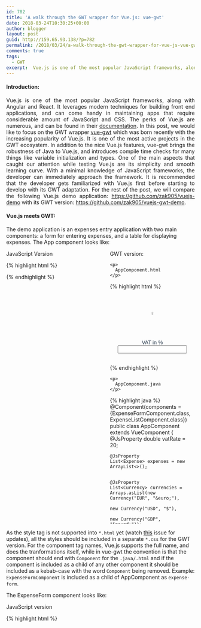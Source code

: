 ```yaml
---
id: 782
title: 'A walk through the GWT wrapper for Vue.js: vue-gwt'
date: 2018-03-24T10:30:25+00:00
author: blogger
layout: post
guid: http://159.65.93.138/?p=782
permalink: /2018/03/24/a-walk-through-the-gwt-wrapper-for-vue-js-vue-gwt/
comments: true
tags:
  - GWT
excerpt:  Vue.js is one of the most popular JavaScript frameworks, along with Angular and React. It leverages modern techniques for building front end applications, and can come handy in maintaining apps that require considerable amount of JavaScript and CSS...
---
```

####  **Introduction:** 

<p style="text-align: justify">
  Vue.js is one of the most popular JavaScript frameworks, along with Angular and React. It leverages modern techniques for building front end applications, and can come handy in maintaining apps that require considerable amount of JavaScript and CSS. The perks of Vue.js are numerous, and can be found in their <a href="https://vuejs.org/v2/guide/" target="_blank">documentation</a>. In this post, we would like to focus on the GWT wrapper <a href="https://github.com/Axellience/vue-gwt/issues/19">vue-gwt</a> which was born recently with the increasing popularity of Vue.js. It is one of the most active projects in the GWT ecosystem. In addition to the nice Vue.js features, vue-gwt brings the robustness of Java to Vue.js, and introduces compile time checks for many things like variable initialization and types. One of the main aspects that caught our attention while testing Vue.js are its simplicity and smooth learning curve. With a minimal knowledge of JavaScript frameworks, the developer can immediately approach the framework. It is recommended that the developer gets familiarized with Vue.js first before starting to develop with its GWT adaptation. For the rest of the post, we will compare the following Vue.js demo application: <a href="https://github.com/zak905/vuejs-demo">https://github.com/zak905/vuejs-demo</a> with its GWT version: <a href="https://github.com/zak905/vuejs-gwt-demo" target="_blank">https://github.com/zak905/vuejs-gwt-demo</a>.
</p>

####  **Vue.js meets GWT:** 

The demo application is an expenses entry application with two main components: a form for entering expenses, and a table for displaying expenses. The App component looks like: 

<div style="display: flex;">
  <div style="width: 45%; overflow: auto;">
    JavaScript Version 
    
{% highlight html  %}
<template>
  <div id="app">
    <img src="./assets/logo.png">
    <div>
      <label for="vat"> VAT in %</label>
      <input id="vat" type="number" v-model="vatRate">
    </div>
     <ExpenseForm :currencies="currencies" :vatRate="vatRate" :expenses="expenses" />
     <div class="divider"></div>
     <ExpenseList :currencies="currencies" :expenses="expenses"/>
  </div>
</template>

<script>
import ExpenseForm from './components/ExpenseForm.vue'
import ExpenseList from './components/ExpenseList.vue'

export default {
  name: 'app',
  components: {
    ExpenseForm,
    ExpenseList
  },
   data: () => ({
     vatRate: 20,
    expenses: [],
    currencies: [{name: "EUR", symbol: "&euro;"}, {name: "USD", symbol: "$"}, {name: "GBP", symbol: "&pound;"}],
  }),
  
  }
</script>

<style>
#app {
  font-family: 'Avenir', Helvetica, Arial, sans-serif;
  -webkit-font-smoothing: antialiased;
  -moz-osx-font-smoothing: grayscale;
  text-align: center;
  color: #2c3e50;
  margin-top: 60px;
}
.divider {
  height: 30px;
}
</style>
{% endhighlight %}

  </div>
  
  <div style="width: 10%">
  </div>
  
  <div style="width: 45%;overflow: auto;">
    GWT version: 
    
    <p>
      AppComponent.html
    </p>
    
{% highlight html  %}
<div id="app">
    <img style="width: 10%" src="./assets/logo.png">
    <div>
        <label for="vat"> VAT in %</label>
        <input id="vat" type="number" v-model="vatRate">
    </div>
    <expense-form :currencies="currencies" :vatRate="vatRate" :expenses="expenses" > </expense-form>
    <div class="divider"></div>
    <expense-list :currencies="currencies" :expenses="expenses" :vatRate="vatRate"> </expense-list>
</div>
{% endhighlight %}
    
    <p>
      AppComponent.java
    </p>
    
   {% highlight java  %}
@Component(components = {ExpenseFormComponent.class, ExpenseListComponent.class})
public class AppComponent extends VueComponent  {
    @JsProperty
    double vatRate = 20;

    @JsProperty
    List<Expense> expenses = new ArrayList<>();


    @JsProperty
    List<Currency> currencies = Arrays.asList(new Currency("EUR", "&euro;"),
                                              new Currency("USD", "$"),
                                              new Currency("GBP", "&pound;"));
}
   {% endhighlight %}
  </div>
</div>

  As the style tag is not supported into `*.html` yet (watch <a href="https://github.com/Axellience/vue-gwt/issues/19" target="_blank">this</a> issue for updates), all the styles should be included in a separate `*.css` for the GWT version. For the component tag names, Vue.js supports the full name, and does the tranformations itself, while in vue-gwt the convention is that the component should end with `Component` for the `.java/.html` and if the component is included as a child of any other component it should be included as a kebab-case with the word `Component` being removed. Example: `ExpenseFormComponent` is included as a child of AppComponent as `expense-form`.

The ExpenseForm component looks like: 

<div style="display: flex;">
  <div style="width: 45%; overflow: auto;">
    JavaScript version
    
{% highlight html %}
<template>
  <div class="expense-form">
    <label for="amount">Amount: </label>
    <input type="number" id="amount" v-model="amount"/>
    <label for="amountVAT">VAT: </label>
    <input type="number" id="amountVAT" v-model="amountVAT" disabled/>
    <label for="currency">Currency: </label>
    <select id="currency" v-model="currency">
      <option v-for="currency in currencies"> {{ currency.name }} </option>  
    </select>
    <label for="date"  >Date: </label>
    <input type="date" id="date" value="2018/03/06" v-model="date"/>
    <label for="reason">Reason: </label>
    <textarea id="reason" v-model="reason" />
    <button id="append" v-on:click="submitExpense"> Add Expense </button>
  </div>
</template>

<script>
export default {
  name: 'ExpenseForm',
  methods: {
    submitExpense: function(event) {
        this.expenses.push({"amount": this.amount, "date": this.date, "reason": this.reason, "vatRate": this.vatRate, "vat": this.amountVAT, "currency": this.currency});
    }
  },
  data: () => {
      return {
      amount: 0,
      date: '',
      reason: '',
      currency: ''
      }
  },
  props: {
    currencies: Array,
    expenses: Array,
    vatRate: Number,
  },
    computed: {
      amountVAT: function() {return parseFloat(this.vatRate / 100 * this.amount).toFixed(2)}
    }
}
</script>

//..styles etc,..
{% endhighlight %}

  </div>
  
  <div style="width: 10%">
  </div>
  
  <div style="width: 45%; overflow: auto;">
    GWT version<br /> ExpenseForm.html</p> 
    
{% highlight html  %}
<vue-gwt:import class="com.gwidgets.client.dto.Currency"/>
<div class="expense-form">
    <label for="amount">Amount: </label>
    <input type="number" id="amount" v-model="amount"/>
    <label for="amountVAT">VAT: </label>
    <input type="number" id="amountVAT" v-model="amountVAT" disabled/>
        <label for="currency">Currency: </label>
    <select id="currency" v-model="currency">
            <option v-for="Currency currency in currencies"> {% raw %} {{ currency.getName() }} {% endraw %}</option>
        </select>
    <label for="date"  >Date: </label>
    <input type="date" id="date" value="2018/03/06" v-model="date"/>
    <label for="reason">Reason: </label>
    <textarea id="reason" v-model="reason" />
    <button id="append" v-on:click="submitExpense"> Add Expense </button>
</div>
{% endhighlight %}
    
    <p>
      ExpenseForm.java
    </p>
    
    {% highlight java  %}
@Component
public class ExpenseFormComponent extends VueComponent {
    @JsProperty
    double amount =  0;
    @JsProperty
    String date = "";
    @JsProperty
    String reason="";
    @JsProperty
    String currency="";

    @Prop
    @JsProperty
    double vatRate;

    @Prop
    @JsProperty
    List<Expense> expenses;

    @Prop
    @JsProperty
    List<Currency> currencies;

    @JsMethod
    public void submitExpense() {
        expenses.add(new Expense(amount, date, reason, getAmountVAT(), vatRate, currency));
    }

    @Computed
    public double getAmountVAT() {
        return vatRate / 100 * amount;
    }
}
{% endhighlight %}
  </div>
</div>

The main difference between the two versions is the type enforcement in:

{% highlight html  %}
       <select id="currency" v-model="currency">
            <option v-for="Currency currency in currencies"> {% raw %} {{ currency.getName() }} {% endraw %} </option>
        </select>
{% endhighlight %}

which requires a special import tag:  `<vue-gwt:import class="com.gwidgets.client.dto.Currency"/>`
The ExpenseList component looks like: 

<div style="display: flex;">
  <div style="width: 45%; overflow: auto;">
    JavaScript version</p> 
    
{% highlight html  %}
  <template>
    <div class="expense-list">
        <table class="expense-table">
            <thead>
                <th>Amount</th>
                <th>Date</th>
                <th>VAT rate %</th>
                <th>VAT</th>
                <th>Reason</th>
            </thead>
            <tbody>
                <tr v-for="expense in expenses">
                    <td>{% raw %} {{ expense.amount + getCurrencySymbol(expense.currency, currencies)}} {% endraw %}</td>
                    <td>{{ expense.date }}</td>
                    <td>{{ expense.vatRate }}</td>
                    <td>{% raw %} {{ expense.vat + getCurrencySymbol(expense.currency, currencies)}} {% endraw %}</td>
                    <td>{{ expense.reason }}</td>
                </tr>

            </tbody>
        </table>
    </div>
  </template>

  <script>
  export default {
    name: 'ExpenseList',
    props: {
      currencies: Array,
      expenses: Array,
    },
    methods: {
        getCurrencySymbol: (currencyName, currencies) => {
              for (let i = 0; i < currencies.length; i++ ) {
              if (currencyName === currencies[i].name)
                return currencies[i].symbol;
            }  
            return "$"
            }
    }
  }
  </script>
{% endhighlight %}
  </div>
  
  <div style="width: 10%">
  </div>
  
  <div style="width: 45%; overflow: auto;">
    GWT version:<br /> ExpenseListComponent.html</p> 
    
{% highlight html  %}
<vue-gwt:import class="com.gwidgets.client.dto.Expense"/>
<div class="expense-list">
    <table class="expense-table">
        <thead>
        <th>Amount</th>
        <th>Date</th>
        <th>VAT rate %</th>
        <th>VAT</th>
        <th>Reason</th>
        </thead>
        <tbody>
        <tr v-for="Expense expense in expenses">
            <td>{% raw %} {{ expense.amount + getCurrencySymbol(expense.currency)}} {% endraw %}</td>
            <td>{{ expense.date }}</td>
            <td>{{ expense.vatRate }}</td>
            <td>{% raw %} {{ expense.amountVAT + getCurrencySymbol(expense.currency)}} {% endraw %}</td>
            <td>{{ expense.reason }}</td>
        </tr>
        </tbody>
    </table>
</div>
{% endhighlight %}
    
    <p>
      ExpenseListComponent.java
    </p>
    
{% highlight java  %}
@Component
public class ExpenseListComponent extends VueComponent {
    @Prop
    @JsProperty
    double vatRate;

    @Prop
    @JsProperty
    List<Expense> expenses;

    @Prop
    @JsProperty
    List<Currency> currencies;

    @JsMethod
    public String getCurrencySymbol(String currencyName) {
        return currencies.stream()
                         .filter(currency -> currency.getName().equals(currencyName))
                         .findFirst()
                         .map(Currency::getSymbol)
                         .orElse("$");
    }
}
{% endhighlight %}
  </div>
</div>

  
Once again the GWT version requires the  `Expense` type to be specified.
  

####  **What do you get with GWT on the top of Vue.js:** 

  At first sight, the code in the .java seems a lot cleaner and better structured. Moreover, vue-gwt adds many checks that can enforce the integrity of data and help avoid going into production with a broken app. One thing that is checked by vue-gwt at compile time is variables intialization. Suppose you are rendenring some lists or tables, and you forgot create the variable in the `v-for`. For example let&#8217;s remove `currencies` field from `AppComponent.java`. With vue-gwt, you will get a compile time error and you will not be able to build the application:


<pre>[17,8] In AppComponent.html at line 7: Couldn't find variable/method "currencies". Make sure you didn't forget the @JsProperty/@JsMethod annotation.
</pre>

  In the JavaScript version, the app can be built and served even with missing `currencies` in data. There is a message displayed in the browser console in the development mode; but off course, it maybe too late if the app is already deployed. In a small application like this, the effect may be minimal, but the repercussions may not be pleasant for a large application.

  Another benefit of using vue-gwt is taking advantage of new Java 8 APIs like optionals, streams...etc. Since the 2.8.0 version, features like streams and lambda expression are supported in GWT, and this may be a saver while working on complex transformations and data processing. For example, in the ExpenseListComponent we made use of the stream API to filter the currencies object:

{% highlight java  %}
    @JsMethod
    public String getCurrencySymbol(String currencyName) {
        return currencies.stream()
                         .filter(currency -> currency.getName().equals(currencyName))
                         .findFirst()
                         .map(Currency::getSymbol)
                         .orElse("$");
    }
{% endhighlight %}

  To be fair, there is also a <a href="https://developer.mozilla.org/en-US/docs/Web/API/Streams_API" target="_blank">Stream API</a> in JavaScript, but it is not yet supported by all the browsers.

Finally, vue-gwt enforces type checks in templates as mentionned earlier: `<tr v-for="Expense expense in expenses">`, which can make the application even more robust and resistant to changes introduced to data objects. 

####  **Wrap up:** 

  Vue.js is a prominent JavaScript framework, and with vue-gwt, the developer gets even more on the top of it. vue-gwt introduces a new way of developing applications in GWT, by using `.html` templates and their corresponding `.java` classes, and the result is a robust Vue.js application with a Java codebase. On the other hand, using vue-gwt in dev-mode requires setting up the IDE for to automatically building/processing annotations, which can be considered as the annoying part of getting started, but it needs only to be done once. Also, vue-gwt is its 7th beta release, so it may still have some bugs, but it is under active development and it is moving steadily towards a stable release. GWT has met Vue.js, and it seems like GWT loves Vue.Js.